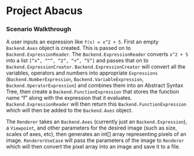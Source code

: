 # Project Abacus

### Scenario Walkthrough

A user inputs an expression like `f(x) = x^2 + 5`. First an empty `Backend.Axes` object is created. This is passed on to `Backend.ExpressionReader`. The `Backend.ExpressionReader` converts `x^2 + 5` into a list `[“x”, “^”, “2”, “+”, “5”]` and passes that on to `Backend.ExpressionCreator`. `Backend.ExpressionCreator` will convert all the variables, operators and numbers into appropriate `Expressions` (`Backend.NumberExpression`, `Backend.VariableExpression`, `Backend.OperatorExpression`) and combines them into an Abstract Syntax Tree, then create a `Backend.FunctionExpression` that stores the function name “f” along with the expression that it evaluates. `Backend.ExpressionReader` will then return this `Backend.FunctionExpression` which will then be added to the `Backend.Axes` object.

The `Renderer` takes an `Backend.Axes` (currently just an `Backend.Expression`), a `Viewpoint`, and other parameters for the desired image (such as size, scales of axes, etc), then generates an int[] array representing pixels of an image. `RendererUseCase` will pass the parameters of the image to `Renderer` which will then convert the pixel array into an image and save it to a file.

